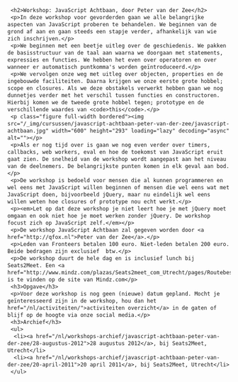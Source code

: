      <h2>Workshop: JavaScript Achtbaan, door Peter van der Zee</h2>
     <p>In deze workshop voor gevorderden gaan we alle belangrijke aspecten van JavaScript proberen te behandelen. We beginnen van de grond af aan en gaan steeds een stapje verder, afhankelijk van wie zich inschrijven.</p>
     <p>We beginnen met een beetje uitleg over de geschiedenis. We pakken de basisstructuur van de taal aan waarna we doorgaan met statements, expressies en functies. We hebben het even over operatoren en over wanneer er automatisch puntkomma's worden geïntroduceerd.</p>
     <p>We vervolgen onze weg met uitleg over objecten, properties en de ingebouwde faciliteiten. Daarna krijgen we onze eerste grote hobbel; scope en closures. Als we deze obstakels verwerkt hebben gaan we nog dunnetjes verder met het verschil tussen functies en constructoren. Hierbij komen we de tweede grote hobbel tegen; prototype en de verschillende waardes van <code>this</code>.</p>
     <p class="figure full-width bordered"><img src="/_img/cursussen/javascript-achtbaan-peter-van-der-zee/javascript-achtbaan.jpg" width="600" height="293" loading="lazy" decoding="async" alt=""></p>
     <p>Als er nog tijd over is gaan we nog even verder over timers, callbacks, web workers, eval en hoe de toekomst van JavaScript eruit gaat zien. De snelheid van de workshop wordt aangepast aan het niveau van de deelnemers. De belangrijkste punten komen in elk geval aan bod.</p>
     <p>De workshop is bedoeld voor mensen die al kunnen programmeren en wel eens met JavaScript willen beginnen of mensen die wel eens wat met JavaScript doen, bijvoorbeeld jQuery, maar nu eindelijk wel eens willen weten hoe closures of prototype nou echt werkt.</p>
     <p><em>Let op dat deze workshop je niet leert hoe je met jQuery moet omgaan en ook niet hoe je moet werken zonder jQuery. De workshop focust zich op JavaScript zelf.</em></p>
     <p>De workshop JavaScript Achtbaan zal gegeven worden door <a href="http://qfox.nl">Peter van der Zee</a>.</p>
     <p>Leden van Fronteers betalen 100 euro. Niet-leden betalen 200 euro. Beide bedragen zijn exclusief  btw.</p>
     <p>De workshop duurt de hele dag en is inclusief lunch bij Seats2Meet. Een <a href="http://www.mindz.com/plazas/Seats2meet_com_Utrecht/pages/Routebeschrijving_en_contact">routebeschrijving</a> is te vinden op de site van Mindz.com</p>
     <h3>Opgave</h3>
     <p>Voor deze workshop is nog geen (nieuwe) datum gepland. Mocht je geïnteresseerd zijn in de workshop, hou dan het href="/nl/activiteiten/">activiteiten overzicht</a> in de gaten of blijf op de hoogte via onze social media.</p>
     <h3>Archief</h3>
     <ul>
      <li><a href="/nl/workshops-archief/javascript-achtbaan-peter-van-der-zee/28-augustus-2012">28 augustus 2012</a>, bij Seats2Meet, Utrecht</li>
      <li><a href="/nl/workshops-archief/javascript-achtbaan-peter-van-der-zee/20-april-2011">20 april 2011</a>, bij Seats2Meet, Utrecht</li>
     </ul>
